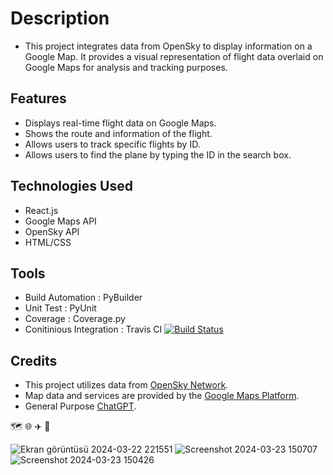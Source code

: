 # Description
- This project integrates data from OpenSky to display information on a Google Map. It provides a visual representation of flight data overlaid on Google Maps for analysis and tracking purposes.

## Features
- Displays real-time flight data on Google Maps.
- Shows the route and information of the flight.
- Allows users to track specific flights by ID.
- Allows users to find the plane by typing the ID in the search box.

## Technologies Used
- React.js
- Google Maps API
- OpenSky API
- HTML/CSS

## Tools
- Build Automation : PyBuilder
- Unit Test : PyUnit
- Coverage : Coverage.py
- Conitinious Integration : Travis CI [![Build Status](https://app.travis-ci.com/elpif13/TechTitans.svg?token=apumSsCenTiWNgfBkpiU&branch=main)](https://app.travis-ci.com/elpif13/TechTitans)

## Credits
- This project utilizes data from [OpenSky Network](https://opensky-network.org/).
- Map data and services are provided by the [Google Maps Platform](https://developers.google.com/maps?hl=tr).
- General Purpose [ChatGPT](https://chat.openai.com/).


:world_map: :globe_with_meridians: :airplane: :flight_arrival: 

![Ekran görüntüsü 2024-03-22 221551](https://github.com/elpif13/TechTitans/assets/113675207/36fa0b2e-c71d-4fb3-b795-96243a4f72ab)
![Screenshot 2024-03-23 150707](https://github.com/elpif13/TechTitans/assets/81524733/d832642f-30e2-456b-88fd-cc19859ff12b)
![Screenshot 2024-03-23 150426](https://github.com/elpif13/TechTitans/assets/81524733/3309a2f2-ebbd-4e2b-a0bd-b6895ffee8bd)













